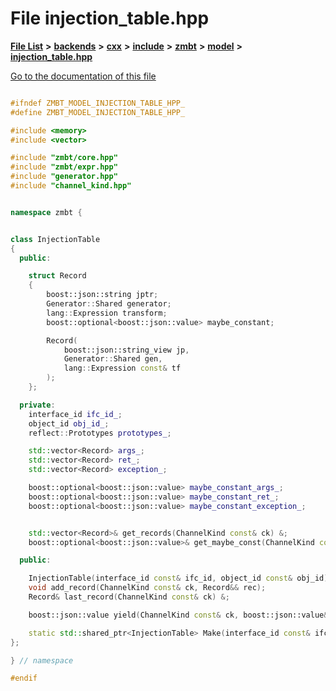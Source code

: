 

# File injection\_table.hpp

[**File List**](files.md) **>** [**backends**](dir_e0e3bad64fbfd08934d555b945409197.md) **>** [**cxx**](dir_2a0640ff8f8d193383b3226ce9e70e40.md) **>** [**include**](dir_33cabc3ab2bb40d6ea24a24cae2f30b8.md) **>** [**zmbt**](dir_2115e3e51895e4107b806d6d2319263e.md) **>** [**model**](dir_b97e8e9bc83032fe6d4e26779db64c76.md) **>** [**injection\_table.hpp**](injection__table_8hpp.md)

[Go to the documentation of this file](injection__table_8hpp.md)


```C++

#ifndef ZMBT_MODEL_INJECTION_TABLE_HPP_
#define ZMBT_MODEL_INJECTION_TABLE_HPP_

#include <memory>
#include <vector>

#include "zmbt/core.hpp"
#include "zmbt/expr.hpp"
#include "generator.hpp"
#include "channel_kind.hpp"


namespace zmbt {


class InjectionTable
{
  public:

    struct Record
    {
        boost::json::string jptr;
        Generator::Shared generator;
        lang::Expression transform;
        boost::optional<boost::json::value> maybe_constant;

        Record(
            boost::json::string_view jp,
            Generator::Shared gen,
            lang::Expression const& tf
        );
    };

  private:
    interface_id ifc_id_;
    object_id obj_id_;
    reflect::Prototypes prototypes_;

    std::vector<Record> args_;
    std::vector<Record> ret_;
    std::vector<Record> exception_;

    boost::optional<boost::json::value> maybe_constant_args_;
    boost::optional<boost::json::value> maybe_constant_ret_;
    boost::optional<boost::json::value> maybe_constant_exception_;


    std::vector<Record>& get_records(ChannelKind const& ck) &;
    boost::optional<boost::json::value>& get_maybe_const(ChannelKind const& ck) &;

  public:

    InjectionTable(interface_id const& ifc_id, object_id const& obj_id);
    void add_record(ChannelKind const& ck, Record&& rec);
    Record& last_record(ChannelKind const& ck) &;

    boost::json::value yield(ChannelKind const& ck, boost::json::value& result_value);

    static std::shared_ptr<InjectionTable> Make(interface_id const& ifc_id, object_id const& obj_id);
};

} // namespace

#endif
```


